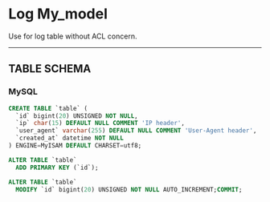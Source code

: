 Log My_model
============

Use for log table without ACL concern.

---

TABLE SCHEMA
------------

### MySQL

```sql
CREATE TABLE `table` (
  `id` bigint(20) UNSIGNED NOT NULL,
  `ip` char(15) DEFAULT NULL COMMENT 'IP header',
  `user_agent` varchar(255) DEFAULT NULL COMMENT 'User-Agent header',
  `created_at` datetime NOT NULL
) ENGINE=MyISAM DEFAULT CHARSET=utf8;

ALTER TABLE `table`
  ADD PRIMARY KEY (`id`);

ALTER TABLE `table`
  MODIFY `id` bigint(20) UNSIGNED NOT NULL AUTO_INCREMENT;COMMIT;
```

